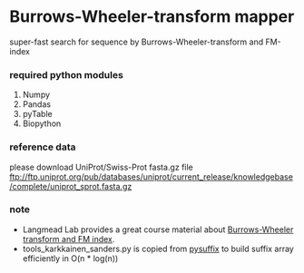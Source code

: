 # Burrows-Wheeler-transform mapper
super-fast search for sequence by Burrows-Wheeler-transform and FM-index


### required python modules
1. Numpy
2. Pandas
3. pyTable
4. Biopython

### reference data
please download UniProt/Swiss-Prot fasta.gz file 
ftp://ftp.uniprot.org/pub/databases/uniprot/current_release/knowledgebase/complete/uniprot_sprot.fasta.gz

### note
- Langmead Lab provides a great course material about [Burrows-Wheeler transform and FM index](http://www.cs.jhu.edu/~langmea/resources/lecture_notes/bwt_and_fm_index.pdf).
- tools_karkkainen_sanders.py is copied from [pysuffix](https://code.google.com/archive/p/pysuffix/) to build suffix array efficiently in O(n * log(n))
